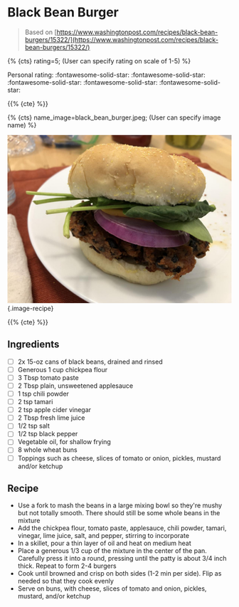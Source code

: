 # Black Bean Burger

> Based on [https://www.washingtonpost.com/recipes/black-bean-burgers/15322/](https://www.washingtonpost.com/recipes/black-bean-burgers/15322/)

{% {cts} rating=5; (User can specify rating on scale of 1-5) %}

Personal rating: :fontawesome-solid-star: :fontawesome-solid-star: :fontawesome-solid-star: :fontawesome-solid-star: :fontawesome-solid-star:

{{% {cte} %}}

{% {cts} name_image=black_bean_burger.jpeg; (User can specify image name) %}

![black_bean_burger.jpeg](./black_bean_burger.jpeg){.image-recipe}

{{% {cte} %}}

## Ingredients

- [ ] 2x 15-oz cans of black beans, drained and rinsed
- [ ] Generous 1 cup chickpea flour
- [ ] 3 Tbsp tomato paste
- [ ] 2 Tbsp plain, unsweetened applesauce
- [ ] 1 tsp chili powder
- [ ] 2 tsp tamari
- [ ] 2 tsp apple cider vinegar
- [ ] 2 Tbsp fresh lime juice
- [ ] 1/2 tsp salt
- [ ] 1/2 tsp black pepper
- [ ] Vegetable oil, for shallow frying
- [ ] 8 whole wheat buns
- [ ] Toppings such as cheese, slices of tomato or onion, pickles, mustard and/or ketchup

## Recipe

- Use a fork to mash the beans in a large mixing bowl so they're mushy but not totally smooth. There should still be some whole beans in the mixture
- Add the chickpea flour, tomato paste, applesauce, chili powder, tamari, vinegar, lime juice, salt, and pepper, stirring to incorporate
- In a skillet, pour a thin layer of oil and heat on medium heat
- Place a generous 1/3 cup of the mixture in the center of the pan. Carefully press it into a round, pressing until the patty is about 3/4 inch thick. Repeat to form 2-4 burgers
- Cook until browned and crisp on both sides (1-2 min per side). Flip as needed so that they cook evenly
- Serve on buns, with cheese, slices of tomato and onion, pickles, mustard, and/or ketchup
